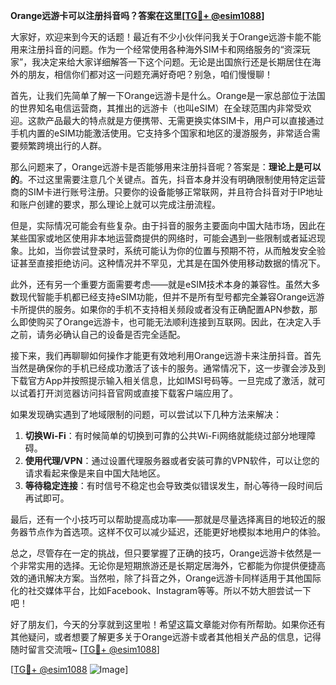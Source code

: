 **Orange远游卡可以注册抖音吗？答案在这里[[TG💪+ @esim1088](https://t.me/s/esim1088)]**

大家好，欢迎来到今天的话题！最近有不少小伙伴问我关于Orange远游卡能不能用来注册抖音的问题。作为一个经常使用各种海外SIM卡和网络服务的“资深玩家”，我决定来给大家详细解答一下这个问题。无论是出国旅行还是长期居住在海外的朋友，相信你们都对这一问题充满好奇吧？别急，咱们慢慢聊！

首先，让我们先简单了解一下Orange远游卡是什么。Orange是一家总部位于法国的世界知名电信运营商，其推出的远游卡（也叫eSIM）在全球范围内非常受欢迎。这款产品最大的特点就是方便携带、无需更换实体SIM卡，用户可以直接通过手机内置的eSIM功能激活使用。它支持多个国家和地区的漫游服务，非常适合需要频繁跨境出行的人群。

那么问题来了，Orange远游卡是否能够用来注册抖音呢？答案是：**理论上是可以的**。不过这里需要注意几个关键点。首先，抖音本身并没有明确限制使用特定运营商的SIM卡进行账号注册。只要你的设备能够正常联网，并且符合抖音对于IP地址和账户创建的要求，那么理论上就可以完成注册流程。

但是，实际情况可能会有些复杂。由于抖音的服务主要面向中国大陆市场，因此在某些国家或地区使用非本地运营商提供的网络时，可能会遇到一些限制或者延迟现象。比如，当你尝试登录时，系统可能认为你的位置与预期不符，从而触发安全验证甚至直接拒绝访问。这种情况并不罕见，尤其是在国外使用移动数据的情况下。

此外，还有另一个重要方面需要考虑——就是eSIM技术本身的兼容性。虽然大多数现代智能手机都已经支持eSIM功能，但并不是所有型号都完全兼容Orange远游卡所提供的服务。如果你的手机不支持相关频段或者没有正确配置APN参数，那么即使购买了Orange远游卡，也可能无法顺利连接到互联网。因此，在决定入手之前，请务必确认自己的设备是否完全适配。

接下来，我们再聊聊如何操作才能更有效地利用Orange远游卡来注册抖音。首先当然是确保你的手机已经成功激活了该卡的服务。通常情况下，这一步骤会涉及到下载官方App并按照提示输入相关信息，比如IMSI号码等。一旦完成了激活，就可以试着打开浏览器访问抖音官网或直接下载客户端应用了。

如果发现确实遇到了地域限制的问题，可以尝试以下几种方法来解决：

1. **切换Wi-Fi**：有时候简单的切换到可靠的公共Wi-Fi网络就能绕过部分地理障碍。
2. **使用代理/VPN**：通过设置代理服务器或者安装可靠的VPN软件，可以让您的请求看起来像是来自中国大陆地区。
3. **等待稳定连接**：有时信号不稳定也会导致类似错误发生，耐心等待一段时间后再试即可。

最后，还有一个小技巧可以帮助提高成功率——那就是尽量选择离目的地较近的服务器节点作为首选项。这样不仅可以减少延迟，还能更好地模拟本地用户的体验。

总之，尽管存在一定的挑战，但只要掌握了正确的技巧，Orange远游卡依然是一个非常实用的选择。无论你是短期旅游还是长期定居海外，它都能为你提供便捷高效的通讯解决方案。当然啦，除了抖音之外，Orange远游卡同样适用于其他国际化的社交媒体平台，比如Facebook、Instagram等等。所以不妨大胆尝试一下吧！

好了朋友们，今天的分享就到这里啦！希望这篇文章能对你有所帮助。如果你还有其他疑问，或者想要了解更多关于Orange远游卡或者其他相关产品的信息，记得随时留言交流哦~ [[TG💪+ @esim1088](https://t.me/s/esim1088)] 

[[TG💪+ @esim1088](https://t.me/s/esim1088) ![Image](https://i.postimg.cc/4NQfJmqS/Snipaste-2025-05-13-00-14-12.png)]